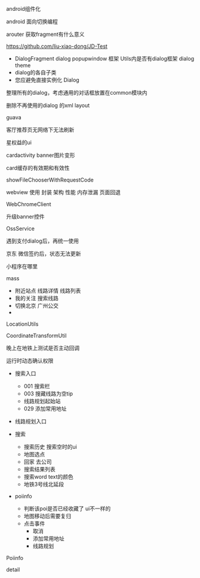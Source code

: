 android组件化

android 面向切换编程

arouter 获取fragment有什么意义

https://github.com/liu-xiao-dong/JD-Test



+ DialogFragment dialog popupwindow 框架 Utils内是否有dialog框架 dialog theme
+ dialog的各自子类
+ 您应避免直接实例化 Dialog

整理所有的dialog，考虑通用的对话框放置在common模块内

删除不再使用的dialog 的xml layout

guava

客厅推荐页无网络下无法刷新

星权益的ui

cardactivity banner图片变形

card缓存的有效期和有效性


showFileChooserWithRequestCode


webview 使用 封装 架构 性能 内存泄漏 页面回退

WebChromeClient

升级banner控件

OssService

遇到支付dialog后，再统一使用

京东 微信签约后，状态无法更新



小程序在哪里



mass

+ 附近站点 线路详情 线路列表
+ 我的关注 搜索线路
+ 切换北京 广州公交
+ 

LocationUtils

CoordinateTransformUtil

晚上在地铁上测试是否主动回调

运行时动态确认权限



+ 搜索入口
  + 001 搜索栏
  + 003 搜藏线路为空tip
  + 线路规划起始站
  + 029 添加常用地址
+ 线路规划入口





+ 搜索
  + 搜索历史 搜索空时的ui
  + 地图选点
  + 回家 去公司
  + 搜索结果列表
  + 搜索word text的颜色
  + 地铁3号线北延段

+ poiinfo
  + 判断该poi是否已经收藏了 ui不一样的
  + 地图移动后需要复归
  + 点击事件
    + 取消
    + 添加常用地址
    + 线路规划



Poiinfo 

detail 